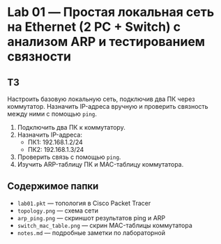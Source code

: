 # Lab 01 — Простая локальная сеть на Ethernet (2 PC + Switch) с анализом ARP и тестированием связности

## ТЗ

Настроить базовую локальную сеть, подключив два ПК через коммутатор. Назначить IP-адреса вручную и проверить связность между ними с помощью `ping`.

1. Подключить два ПК к коммутатору.  
2. Назначить IP-адреса:  
   - ПК1: 192.168.1.2/24  
   - ПК2: 192.168.1.3/24  
3. Проверить связь с помощью `ping`.  
4. Изучить ARP-таблицу ПК и MAC-таблицу коммутатора.

## Содержимое папки  
- `lab01.pkt` — топология в Cisco Packet Tracer  
- `topology.png` — схема сети  
- `arp_ping.png` — скриншот результатов ping и ARP  
- `switch_mac_table.png` — скрин MAC-таблицы коммутатора  
- `notes.md` — подробные заметки по лабораторной  
